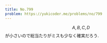 ```yaml
---
title: No.799
problem: https://yukicoder.me/problems/no/799
---
```

$$ A, B, C, D $$ が小さいので総当たりがミスも少なく確実だろう.
